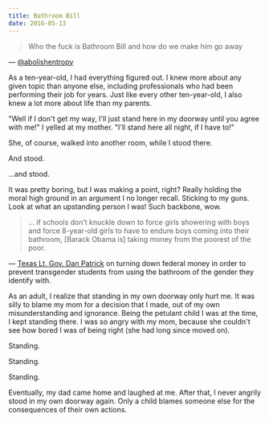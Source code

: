 ```yaml
---
title: Bathroom Bill
date: 2016-05-13
---
```

> Who the fuck is Bathroom Bill and how do we make him go away

— [@abolishentropy](https://twitter.com/abolishentropy/status/730438511157862405)

As a ten-year-old, I had everything figured out. I knew more about any given topic than anyone else, including professionals who had been performing their job for years. Just like every other ten-year-old, I also knew a lot more about life than my parents.

"Well if I don't get my way, I'll just stand here in my doorway until you agree with me!" I yelled at my mother. "I'll stand here all night, if I have to!"

She, of course, walked into another room, while I stood there.

And stood.

…and stood.

It was pretty boring, but I was making a point, right? Really holding the moral high ground in an argument I no longer recall. Sticking to my guns. Look at what an upstanding person I was! Such backbone, wow.

> … if schools don’t knuckle down to force girls showering with boys and force 8-year-old girls to have to endure boys coming into their bathroom, [Barack Obama is] taking money from the poorest of the poor.

— [Texas Lt. Gov. Dan Patrick](http://www.houstonpublicmedia.org/articles/news/politics/2016/05/13/150313/official-texas-will-forego-federal-funds-over-lgbt-policy/) on turning down federal money in order to prevent transgender students from using the bathroom of the gender they identify with.

As an adult, I realize that standing in my own doorway only hurt me. It was silly to blame my mom for a decision that I made, out of my own misunderstanding and ignorance. Being the petulant child I was at the time, I kept standing there. I was so angry with my mom, because she couldn't see how bored I was of being right (she had long since moved on).

Standing.

Standing.

Standing.

Eventually, my dad came home and laughed at me. After that, I never angrily stood in my own doorway again. Only a child blames someone else for the consequences of their own actions.
